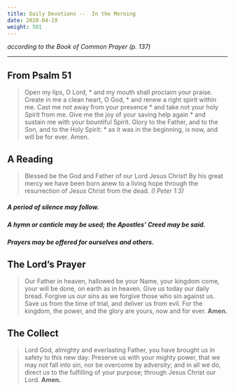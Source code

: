 ```yaml
---
title: Daily Devotions --  In the Morning
date: 2020-04-19
weight: 501
---
```

_according to the Book of Common Prayer (p. 137)_

------------

## From Psalm 51

> Open my lips, O Lord, *
and my mouth shall proclaim your praise.
Create in me a clean heart, O God, *
and renew a right spirit within me.
Cast me not away from your presence *
and take not your holy Spirit from me.
Give me the joy of your saving help again *
and sustain me with your bountiful Spirit.
Glory to the Father, and to the Son, and to the Holy Spirit: *
as it was in the beginning, is now, and will be for ever. Amen.

## A Reading
> Blessed be the God and Father of our Lord Jesus Christ! By his great mercy we have been born anew to a living hope through the resurrection of Jesus Christ from the dead. _(I Peter 1:3)_

##### A period of silence may follow.

##### A hymn or canticle may be used; the Apostles’ Creed may be said.

##### Prayers may be offered for ourselves and others.

## The Lord’s Prayer
> Our Father in heaven,
> hallowed be your Name,
> your kingdom come,
> your will be done,
> on earth as in heaven.
> Give us today our daily bread.
> Forgive us our sins
> as we forgive those
> 	who sin against us.
> Save us from the time of trial,
> and deliver us from evil.
> For the kingdom, the power,
> and the glory are yours,
> now and for ever.  **Amen.**

## The Collect
> Lord God, almighty and everlasting Father, you have brought us in safety to this new day: Preserve us with your mighty power, that we may not fall into sin, nor be overcome by adversity; and in all we do, direct us to the fulfilling of your purpose; through Jesus Christ our Lord. **Amen.**
